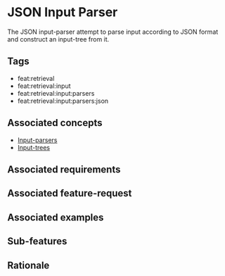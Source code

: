 # JSON Input Parser

The JSON input-parser attempt to parse input according to JSON format and construct an input-tree from it.

## Tags

- feat:retrieval
- feat:retrieval:input
- feat:retrieval:input:parsers
- feat:retrieval:input:parsers:json

## Associated concepts

- [Input-parsers](../../../../../../concepts/input/parsers.md)
- [Input-trees](../../../../../../concepts/input/trees.md)

## Associated requirements

## Associated feature-request

## Associated examples

## Sub-features

## Rationale
